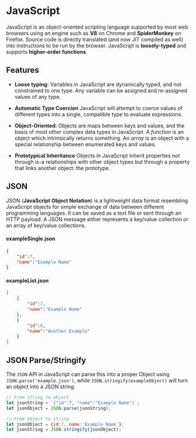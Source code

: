 # JavaScript
JavaScript is an object-oriented scripting language supported by most web browsers using an engine such as **V8** on Chrome and **SpiderMonkey** on Firefox. Source code is directly translated (and now JIT compiled as well) into instructions to be run by the browser. JavaScript is **loosely-typed** and supports **higher-order functions**.

## Features
* **Loose typing**: 
Variables in JavaScript are dynamically typed, and not constrained to one type. Any variable can be assigned and re-assigned values of any type.

* **Automatic Type Coercion**
JavaScript will attempt to coerce values of different types into a single, compatible type to evaluate expressions.

* **Object-Oriented**:
Objects are maps between keys and values, and the basis of most other complex data types in JavaScript. A *function* is an object which intrinsically returns something. An *array* is an object with a special relationship between enumerated keys and values.

* **Prototypical Inheritance**
Objects in JavaScript inherit properties not through is-a relationships with other object types but through a property that links another object: the prototype.

## JSON
JSON (**JavaScript Object Notation**) is a lightweight data format resembling JavaScript objects for simple exchange of data between different programming languages. It can be saved as a text file or sent through an HTTP payload. A JSON message either represents a key/value collection or an array of key/value collections.
#### exampleSingle.json
```json
{
    "id":7,
    "name":"Example Name"
}
```
#### exampleList.json
```json
[
    {
        "id":7,
        "name":"Example Name"
    },
    {
        "id":8,
        "name":"Another Example"
    }
]
```

## JSON Parse/Stringify
The `JSON` API in JavaScript can parse this into a proper Object using `JSON.parse('example.json')`, while `JSON.stringify(exampleObject)` will turn an object into a JSON string.
```javascript
// From string to object
let jsonString = `{"id":7, "name":"Example Name"}`;
let jsonObject = JSON.parse(jsonString);

// From object to string
let jsonObject = {id:7, name:'Example Name'};
let jsonString = JSON.stringify(jsonObject);
```